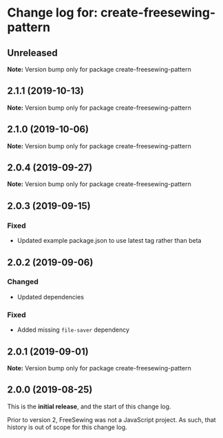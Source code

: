 # Change log for: create-freesewing-pattern


## Unreleased

**Note:** Version bump only for package create-freesewing-pattern


## 2.1.1 (2019-10-13)

**Note:** Version bump only for package create-freesewing-pattern


## 2.1.0 (2019-10-06)

**Note:** Version bump only for package create-freesewing-pattern


## 2.0.4 (2019-09-27)

**Note:** Version bump only for package create-freesewing-pattern


## 2.0.3 (2019-09-15)

### Fixed

 - Updated example package.json to use latest tag rather than beta
## 2.0.2 (2019-09-06)

### Changed

 - Updated dependencies

### Fixed

 - Added missing `file-saver` dependency
## 2.0.1 (2019-09-01)

**Note:** Version bump only for package create-freesewing-pattern




## 2.0.0 (2019-08-25)

This is the **initial release**, and the start of this change log.

Prior to version 2, FreeSewing was not a JavaScript project.
As such, that history is out of scope for this change log.
